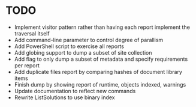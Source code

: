 # TODO

- Implement visitor pattern rather than having each report implement the traversal itself
- Add command-line parameter to control degree of parallism
- Add PowerShell script to exercise all reports
- Add globing support to dump a subset of site collection
- Add flag to only dump a subset of metadata and specify requirements per report
- Add duplicate files report by comparing hashes of document library items
- Finish dump by showing report of runtime, objects indexed, warnings
- Update documentation to reflect new commands
- Rewrite ListSolutions to use binary index

